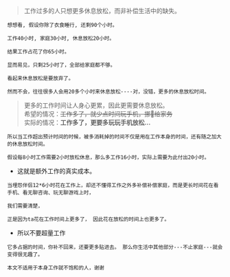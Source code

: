 >工作过多的人只想更多休息放松，而非补偿生活中的缺失。

```
想想看, 假设你除了衣食睡行, 还剩90个小时。

工作40小时, 家庭30小时, 休息放松20小时。

结果工作占花了你65小时。
```

```
显而易见，只剩25小时了，全部给家庭都不够。

看起来休息放松是要放弃了。

然而不会，往往很多人会用20多个小时来休息放松----对，没错，更多的休息放松时间。
```

>更多的工作时间让人身心更累，因此更需要休息放松。<br> 
希望的情况：<del>工作多了，就少点时间玩手机，挪给家务</del><br> 
实际的情况：<b>工作多了，更要多玩玩手机放松...</b>


```
所以当工作超出预计时间的时候，被多消耗掉的时间不仅是用在工作本身的时间，还有随之加大的休息放松时间。

假设每8小时工作需要2小时放松休息，那么多工作16小时，实际上需要为此付出20小时。
```
* 这就是额外工作的真实成本。

```
当埋怨伴侣12*6小时花在工作上，却还不懂得工作之外多补偿补偿家庭，而是更长时间花在看手机、看无聊咨询、玩无聊游戏上时，

我们需要清楚，

正是因为ta花在工作时间上更多了， 因此花在放松的时间上也更多了。
```

* 所以不要超量工作
```
它多占据的时间，你补不回来，还要更多贴进去。 那么你生活中其他部分---不止家庭---就会变得很无趣了。
```

``
本文不适用于本身工作就不饱和的人，谢谢
``
